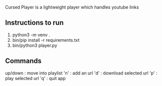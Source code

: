 Cursed Player is a lightweight player which handles youtube links

Instructions to run
--------------------------
1) python3 -m venv .
2) bin/pip install -r requirements.txt
3) bin/python3 player.py

Commands
--------------------------
up/down : move into playlist
'n' : add an url
'd' : download selected url
'p' : play selected url
'q' : quit app

